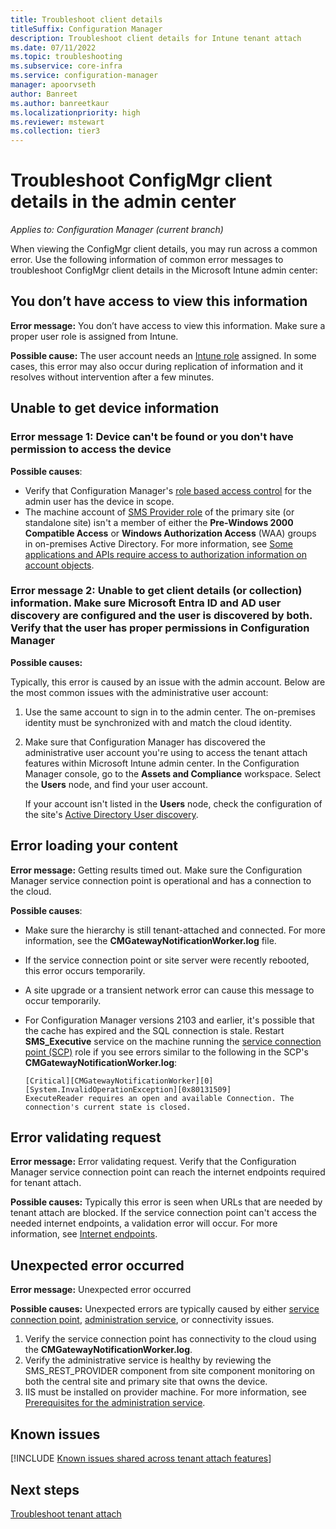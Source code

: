 ```yaml
---
title: Troubleshoot client details
titleSuffix: Configuration Manager
description: Troubleshoot client details for Intune tenant attach
ms.date: 07/11/2022
ms.topic: troubleshooting
ms.subservice: core-infra
ms.service: configuration-manager
manager: apoorvseth
author: Banreet
ms.author: banreetkaur
ms.localizationpriority: high
ms.reviewer: mstewart
ms.collection: tier3
---
```


# Troubleshoot ConfigMgr client details in the admin center
<!--6374854, 6521921-->
*Applies to: Configuration Manager (current branch)*

When viewing the ConfigMgr client details, you may run across a common error. Use the following information of common error messages to troubleshoot ConfigMgr client details in the Microsoft Intune admin center:

## <a name="bkmk_intune"></a> You don’t have access to view this information
<!--7980141-->
**Error message:** You don’t have access to view this information. Make sure a proper user role is assigned from Intune.

**Possible cause:** The user account needs an [Intune role](../../intune-service/fundamentals/role-based-access-control.md) assigned. In some cases, this error may also occur during replication of information and it resolves without intervention after a few minutes.

## <a name="bkmk_noinfo"></a> Unable to get device information

### Error message 1: Device can't be found or you don't have permission to access the device

**Possible causes**:

- Verify that Configuration Manager's [role based access control](../core/understand/fundamentals-of-role-based-administration.md) for the admin user has the device in scope.
- The machine account of [SMS Provider role](../core/plan-design/hierarchy/plan-for-the-sms-provider.md) of the primary site (or standalone site) isn't a member of either the **Pre-Windows 2000 Compatible Access** or **Windows Authorization Access** (WAA) groups in on-premises Active Directory. For more information, see [Some applications and APIs require access to authorization information on account objects](/troubleshoot/windows-server/identity/apps-apis-require-access).

<a name='error-message-2-unable-to-get-client-details-or-collection-information-make-sure-azure-ad-and-ad-user-discovery-are-configured-and-the-user-is-discovered-by-both-verify-that-the-user-has-proper-permissions-in-configuration-manager'></a>

### Error message 2: Unable to get client details (or collection) information. Make sure Microsoft Entra ID and AD user discovery are configured and the user is discovered by both. Verify that the user has proper permissions in Configuration Manager

**Possible causes:**

Typically, this error is caused by an issue with the admin account. Below are the most common issues with the administrative user account:

1. Use the same account to sign in to the admin center. The on-premises identity must be synchronized with and match the cloud identity.
1. Make sure that Configuration Manager has discovered the administrative user account you're using to access the tenant attach features within Microsoft Intune admin center. In the Configuration Manager console, go to the **Assets and Compliance** workspace. Select the **Users** node, and find your user account.

    If your account isn't listed in the **Users** node, check the configuration of the site's [Active Directory User discovery](../core/servers/deploy/configure/about-discovery-methods.md#bkmk_aboutUser).


## <a name="bkmk_timeout"></a> Error loading your content

**Error message:** Getting results timed out. Make sure the Configuration Manager service connection point is operational and has a connection to the cloud. <!-- 8974697 -->

**Possible causes**:

- Make sure the hierarchy is still tenant-attached and connected. For more information, see the **CMGatewayNotificationWorker.log** file.
- If the service connection point or site server were recently rebooted, this error occurs temporarily.
- A site upgrade or a transient network error can cause this message to occur temporarily.
- For Configuration Manager versions 2103 and earlier, it's possible that the cache has expired and the SQL connection is stale. Restart **SMS_Executive** service on the machine running the [service connection point (SCP)](../core/servers/deploy/configure/about-the-service-connection-point.md) role if you see errors similar to the following in the SCP's **CMGatewayNotificationWorker.log**: <!--10380979-->

    ```text
    [Critical][CMGatewayNotificationWorker][0][System.InvalidOperationException][0x80131509]
    ExecuteReader requires an open and available Connection. The connection's current state is closed.
    ```

## <a name="bkmk_firewall"></a> Error validating request

**Error message:** Error validating request. Verify that the Configuration Manager service connection point can reach the internet endpoints required for tenant attach.

**Possible causes:** Typically this error is seen when URLs that are needed by tenant attach are blocked. If the service connection point can't access the needed internet endpoints, a validation error will occur. For more information, see [Internet endpoints](prerequisites.md#internet-endpoints).

## <a name="bkmk_1603"></a> Unexpected error occurred

**Error message:** Unexpected error occurred

**Possible causes:** Unexpected errors are typically caused by either [service connection point](../core/servers/deploy/configure/about-the-service-connection-point.md), [administration service](../develop/adminservice/overview.md), or connectivity issues.

1. Verify the service connection point has connectivity to the cloud using the **CMGatewayNotificationWorker.log**.
1. Verify the administrative service is healthy by reviewing the SMS_REST_PROVIDER component from site component monitoring on both the central site and primary site that owns the device.
1. IIS must be installed on provider machine. For more information, see [Prerequisites for the administration service](../develop/adminservice/overview.md#prerequisites).


## Known issues

[!INCLUDE [Known issues shared across tenant attach features](includes/known-issues-shared.md)]

## Next steps

[Troubleshoot tenant attach](troubleshoot.md)
